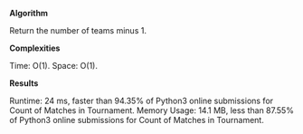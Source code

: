 **Algorithm**

Return the number of teams minus 1.

**Complexities**

Time: O(1).
Space: O(1).

**Results**

Runtime: 24 ms, faster than 94.35% of Python3 online submissions for Count of Matches in Tournament.
Memory Usage: 14.1 MB, less than 87.55% of Python3 online submissions for Count of Matches in Tournament.
